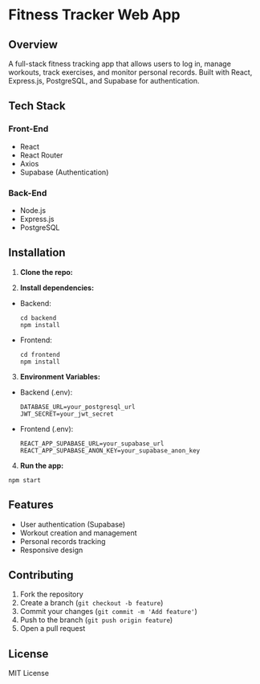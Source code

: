 # Fitness Tracker Web App

## Overview

A full-stack fitness tracking app that allows users to log in, manage workouts, track exercises, and monitor personal records. Built with React, Express.js, PostgreSQL, and Supabase for authentication.

## Tech Stack

### Front-End
- React
- React Router
- Axios
- Supabase (Authentication)

### Back-End
- Node.js
- Express.js
- PostgreSQL

## Installation

1. **Clone the repo:**

2. **Install dependencies:**
- Backend:
  ```
  cd backend
  npm install
  ```
- Frontend:
  ```
  cd frontend
  npm install
  ```

3. **Environment Variables:**
- Backend (.env):
  ```
  DATABASE_URL=your_postgresql_url
  JWT_SECRET=your_jwt_secret
  ```
- Frontend (.env):
  ```
  REACT_APP_SUPABASE_URL=your_supabase_url
  REACT_APP_SUPABASE_ANON_KEY=your_supabase_anon_key
  ```

4. **Run the app:**
  ```
  npm start
  ```

## Features

- User authentication (Supabase)
- Workout creation and management
- Personal records tracking
- Responsive design

## Contributing

1. Fork the repository
2. Create a branch (`git checkout -b feature`)
3. Commit your changes (`git commit -m 'Add feature'`)
4. Push to the branch (`git push origin feature`)
5. Open a pull request

## License

MIT License


